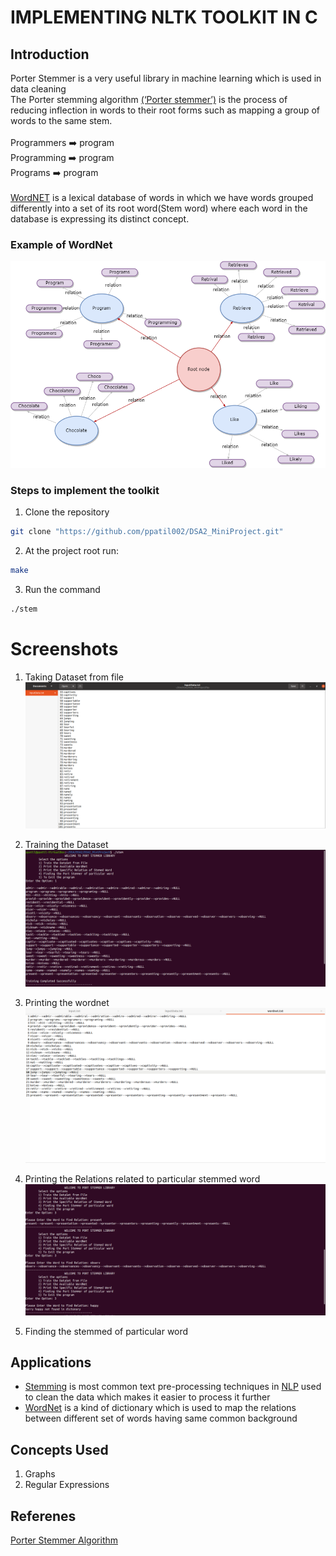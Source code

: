 <h1>IMPLEMENTING NLTK TOOLKIT IN C</h1>
<!-- <h2>IMPLEMENTING PORT STEMMER AND WORDNET IN C</h2> -->

## Introduction
Porter Stemmer is a very useful library in machine learning which is used in data cleaning</br>
The Porter stemming algorithm [(‘Porter stemmer’)](https://github.com/ppatil002/DSA2_MiniProject.git) is the process of reducing inflection in words to their root forms such as mapping a group of words to the same stem.</br></br>
Programmers :arrow_right: program</br>
Programming :arrow_right: program</br>
Programs    :arrow_right: program</br></br>
[WordNET](https://github.com/ppatil002/DSA2_MiniProject.git) is a lexical database of words in which we have words grouped differently into a set of its root word(Stem  word) where each word in the database is expressing its distinct concept.</br>


### Example of WordNet
![Sample Wordnet](https://github.com/ppatil002/DSA2_MiniProject/blob/master/wordnet.png)


### Steps to implement the toolkit
1. Clone the repository
```sh
git clone "https://github.com/ppatil002/DSA2_MiniProject.git"
```
2. At the project root run:
```sh
make
```
3. Run the command
```sh
./stem
```

# Screenshots
1. Taking Dataset from file
![InputData File](https://github.com/ppatil002/DSA2_MiniProject/blob/master/Screenshots/option1_1.png)

2. Training the Dataset
![Option1](https://github.com/ppatil002/DSA2_MiniProject/blob/master/Screenshots/option1.png)

3. Printing the wordnet
![Option2](https://github.com/ppatil002/DSA2_MiniProject/blob/master/Screenshots/option2.png)

4. Printing the Relations related to particular stemmed word
![Option3](https://github.com/ppatil002/DSA2_MiniProject/blob/master/Screenshots/option3.png)

5. Finding the stemmed of particular word
<!-- ![Saved Successfully](https://user-images.githubusercontent.com/87142754/153142460-4021dd98-4c6b-4884-b256-8c21381b4795.png) -->


## Applications
- [Stemming](https://github.com/ppatil002/DSA2_MiniProject.git) is most common text pre-processing techniques in [NLP](https://github.com/ppatil002/DSA2_MiniProject.git) used to clean the data which makes it easier to process it further
- [WordNet](https://github.com/ppatil002/DSA2_MiniProject.git) is a kind of dictionary which is used to map the relations between different set of words having same common background

## Concepts Used 
1. Graphs
2. Regular Expressions



## Referenes
<a href="https://tartarus.org/martin/PorterStemmer/def.txt">Porter Stemmer Algorithm</a>


